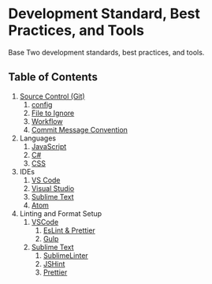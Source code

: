 # Development Standard, Best Practices, and Tools

Base Two development standards, best practices, and tools.

## Table of Contents

1. [Source Control (Git)](./source-control/)
   1. [config](/source-control/README.md#config)
   1. [File to Ignore](/source-control/README.md#files-to-ignore)
   1. [Workflow](/source-control/README.md#workflow)
   1. [Commit Message Convention](/source-control/README.md#commit-message-convention)
1. Languages
   1. [JavaScript](/javascript/README.md)
   1. [C#](CSharp/CSharp.md)
   1. [CSS](css/css.md)
1. IDEs
   1. [VS Code](/ide/vs-code/README.md)
   1. [Visual Studio](/ide/VisualStudio/README.md)
   1. [Sublime Text](/ide/Sublime/README.md)
   1. [Atom](/ide/Atom/README.md)
1. Linting and Format Setup
   1. [VSCode](/ide/vs-code/README.md#VS-Code)
      1. [EsLint & Prettier](/ide/vs-code/README.md#ESLint-&-Prettier)
      1. [Gulp](/Gulp/README.md)
   1. [Sublime Text](/ide/Sublime/README.md)
      1. [SublimeLinter](/ide/Sublime/README.md#SublimeLinter)
      1. [JSHint](/ide/Sublime/README.md#JSHint)
      1. [Prettier](/ide/Sublime/README.md#Prettier)
